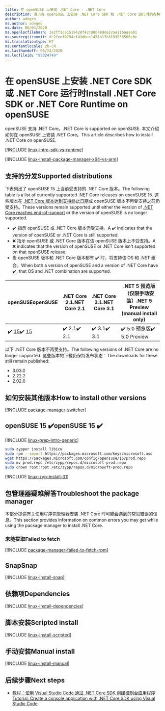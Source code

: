 ```yaml
---
title: 在 openSUSE 上安装 .NET Core - .NET Core
description: 演示在 openSUSE 上安装 .NET Core SDK 和 .NET Core 运行时的各种方式。
author: adegeo
ms.author: adegeo
ms.date: 06/04/2020
ms.openlocfilehash: 3a2ff1ca1519428f42c88048dde22aa11baaaa01
ms.sourcegitcommit: dc2feef0794cf41dbac1451a13b8183258566c0e
ms.translationtype: HT
ms.contentlocale: zh-CN
ms.lasthandoff: 06/24/2020
ms.locfileid: "85324749"
---
```

# <a name="install-net-core-sdk-or-net-core-runtime-on-opensuse"></a><span data-ttu-id="b870e-103">在 openSUSE 上安装 .NET Core SDK 或 .NET Core 运行时</span><span class="sxs-lookup"><span data-stu-id="b870e-103">Install .NET Core SDK or .NET Core Runtime on openSUSE</span></span>

<span data-ttu-id="b870e-104">openSUSE 支持 .NET Core。</span><span class="sxs-lookup"><span data-stu-id="b870e-104">.NET Core is supported on openSUSE.</span></span> <span data-ttu-id="b870e-105">本文介绍如何在 openSUSE 上安装 .NET Core。</span><span class="sxs-lookup"><span data-stu-id="b870e-105">This article describes how to install .NET Core on openSUSE.</span></span>

[!INCLUDE [linux-intro-sdk-vs-runtime](includes/linux-intro-sdk-vs-runtime.md)]

[!INCLUDE [linux-install-package-manager-x64-vs-arm](includes/linux-install-package-manager-x64-vs-arm.md)]

## <a name="supported-distributions"></a><span data-ttu-id="b870e-106">支持的分发</span><span class="sxs-lookup"><span data-stu-id="b870e-106">Supported distributions</span></span>

<span data-ttu-id="b870e-107">下表列出了 openSUSE 15 上当前受支持的 .NET Core 版本。</span><span class="sxs-lookup"><span data-stu-id="b870e-107">The following table is a list of currently supported .NET Core releases on openSUSE 15.</span></span> <span data-ttu-id="b870e-108">这些版本在 [.NET Core 版本达到支持终止日期](https://dotnet.microsoft.com/platform/support/policy/dotnet-core)或 openSUSE 版本不再受支持之前仍受支持。</span><span class="sxs-lookup"><span data-stu-id="b870e-108">These versions remain supported until either the version of [.NET Core reaches end-of-support](https://dotnet.microsoft.com/platform/support/policy/dotnet-core) or the version of openSUSE is no longer supported.</span></span>

- <span data-ttu-id="b870e-109">✔️ 指示 openSUSE 或 .NET Core 版本仍受支持。</span><span class="sxs-lookup"><span data-stu-id="b870e-109">A ✔️ indicates that the version of openSUSE or .NET Core is still supported.</span></span>
- <span data-ttu-id="b870e-110">❌ 指示 openSUSE 或 .NET Core 版本在该 openSUSE 版本上不受支持。</span><span class="sxs-lookup"><span data-stu-id="b870e-110">A ❌ indicates that the version of openSUSE or .NET Core isn't supported on that openSUSE release.</span></span>
- <span data-ttu-id="b870e-111">当 openSUSE 版本和 .NET Core 版本都有 ✔️ 时，将支持该 OS 和 .NET 组合。</span><span class="sxs-lookup"><span data-stu-id="b870e-111">When both a version of openSUSE and a version of .NET Core have ✔️, that OS and .NET combination are supported.</span></span>

| <span data-ttu-id="b870e-112">openSUSE</span><span class="sxs-lookup"><span data-stu-id="b870e-112">openSUSE</span></span>                   | <span data-ttu-id="b870e-113">.NET Core 2.1</span><span class="sxs-lookup"><span data-stu-id="b870e-113">.NET Core 2.1</span></span> | <span data-ttu-id="b870e-114">.NET Core 3.1</span><span class="sxs-lookup"><span data-stu-id="b870e-114">.NET Core 3.1</span></span> | <span data-ttu-id="b870e-115">.NET 5 预览版（仅限手动安装）</span><span class="sxs-lookup"><span data-stu-id="b870e-115">.NET 5 Preview (manual install only)</span></span> |
|----------------------------|---------------|---------------|----------------|
| <span data-ttu-id="b870e-116">✔️ [15](#opensuse-15-)</span><span class="sxs-lookup"><span data-stu-id="b870e-116">✔️ [15](#opensuse-15-)</span></span>     | <span data-ttu-id="b870e-117">✔️ 2.1</span><span class="sxs-lookup"><span data-stu-id="b870e-117">✔️ 2.1</span></span>        | <span data-ttu-id="b870e-118">✔️ 3.1</span><span class="sxs-lookup"><span data-stu-id="b870e-118">✔️ 3.1</span></span>        | <span data-ttu-id="b870e-119">✔️ 5.0 预览版</span><span class="sxs-lookup"><span data-stu-id="b870e-119">✔️ 5.0 Preview</span></span> |

<span data-ttu-id="b870e-120">以下 .NET Core 版本不再受支持。</span><span class="sxs-lookup"><span data-stu-id="b870e-120">The following versions of .NET Core are no longer supported.</span></span> <span data-ttu-id="b870e-121">这些版本的下载仍保持发布状态：</span><span class="sxs-lookup"><span data-stu-id="b870e-121">The downloads for these still remain published:</span></span>

- <span data-ttu-id="b870e-122">3.0</span><span class="sxs-lookup"><span data-stu-id="b870e-122">3.0</span></span>
- <span data-ttu-id="b870e-123">2.2</span><span class="sxs-lookup"><span data-stu-id="b870e-123">2.2</span></span>
- <span data-ttu-id="b870e-124">2.0</span><span class="sxs-lookup"><span data-stu-id="b870e-124">2.0</span></span>

## <a name="how-to-install-other-versions"></a><span data-ttu-id="b870e-125">如何安装其他版本</span><span class="sxs-lookup"><span data-stu-id="b870e-125">How to install other versions</span></span>

[!INCLUDE [package-manager-switcher](./includes/package-manager-heading-hack-pkgname.md)]

## <a name="opensuse-15-"></a><span data-ttu-id="b870e-126">openSUSE 15 ✔️</span><span class="sxs-lookup"><span data-stu-id="b870e-126">openSUSE 15 ✔️</span></span>

[!INCLUDE [linux-prep-intro-generic](includes/linux-prep-intro-generic.md)]

```bash
sudo zypper install libicu
sudo rpm --import https://packages.microsoft.com/keys/microsoft.asc
wget https://packages.microsoft.com/config/opensuse/15/prod.repo
sudo mv prod.repo /etc/zypp/repos.d/microsoft-prod.repo
sudo chown root:root /etc/zypp/repos.d/microsoft-prod.repo
```

[!INCLUDE [linux-zyp-install-31](includes/linux-install-31-zyp.md)]

## <a name="troubleshoot-the-package-manager"></a><span data-ttu-id="b870e-127">包管理器疑难解答</span><span class="sxs-lookup"><span data-stu-id="b870e-127">Troubleshoot the package manager</span></span>

<span data-ttu-id="b870e-128">本部分提供有关使用程序包管理器安装 .NET Core 时可能会遇到的常见错误的信息。</span><span class="sxs-lookup"><span data-stu-id="b870e-128">This section provides information on common errors you may get while using the package manager to install .NET Core.</span></span>

### <a name="failed-to-fetch"></a><span data-ttu-id="b870e-129">未能提取</span><span class="sxs-lookup"><span data-stu-id="b870e-129">Failed to fetch</span></span>

[!INCLUDE [package-manager-failed-to-fetch-rpm](includes/package-manager-failed-to-fetch-rpm.md)]

## <a name="snap"></a><span data-ttu-id="b870e-130">Snap</span><span class="sxs-lookup"><span data-stu-id="b870e-130">Snap</span></span>

[!INCLUDE [linux-install-snap](includes/linux-install-snap.md)]

## <a name="dependencies"></a><span data-ttu-id="b870e-131">依赖项</span><span class="sxs-lookup"><span data-stu-id="b870e-131">Dependencies</span></span>

[!INCLUDE [linux-install-dependencies](includes/linux-install-dependencies.md)]

## <a name="scripted-install"></a><span data-ttu-id="b870e-132">脚本安装</span><span class="sxs-lookup"><span data-stu-id="b870e-132">Scripted install</span></span>

[!INCLUDE [linux-install-scripted](includes/linux-install-scripted.md)]

## <a name="manual-install"></a><span data-ttu-id="b870e-133">手动安装</span><span class="sxs-lookup"><span data-stu-id="b870e-133">Manual install</span></span>

[!INCLUDE [linux-install-manual](includes/linux-install-manual.md)]

## <a name="next-steps"></a><span data-ttu-id="b870e-134">后续步骤</span><span class="sxs-lookup"><span data-stu-id="b870e-134">Next steps</span></span>

- [<span data-ttu-id="b870e-135">教程：使用 Visual Studio Code 通过 .NET Core SDK 创建控制台应用程序</span><span class="sxs-lookup"><span data-stu-id="b870e-135">Tutorial: Create a console application with .NET Core SDK using Visual Studio Code</span></span>](../tutorials/with-visual-studio-code.md)
